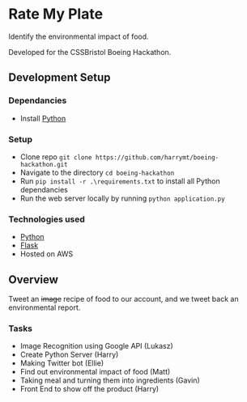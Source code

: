 # Rate My Plate

Identify the environmental impact of food. 

Developed for the CSSBristol Boeing Hackathon.


## Development Setup

### Dependancies

- Install [Python](https://www.python.org/)

### Setup

- Clone repo `git clone https://github.com/harrymt/boeing-hackathon.git`
- Navigate to the directory `cd boeing-hackathon`
- Run `pip install -r .\requirements.txt` to install all Python dependancies
- Run the web server locally by running `python application.py`

### Technologies used

- [Python](https://www.python.org/)
- [Flask](flask.pocoo.org)
- Hosted on AWS


## Overview

Tweet an <strike>image</strike> recipe of food to our account, and we tweet back an environmental report.

### Tasks

- Image Recognition using Google API (Lukasz)
- Create Python Server (Harry)
- Making Twitter bot (Ellie)
- Find out environmental impact of food (Matt)
- Taking meal and turning them into ingredients (Gavin)
- Front End to show off the product (Harry)

